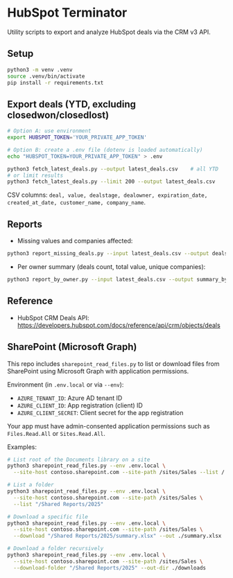 # HubSpot Terminator

Utility scripts to export and analyze HubSpot deals via the CRM v3 API.

## Setup

```bash
python3 -m venv .venv
source .venv/bin/activate
pip install -r requirements.txt
```

## Export deals (YTD, excluding closedwon/closedlost)

```bash
# Option A: use environment
export HUBSPOT_TOKEN='YOUR_PRIVATE_APP_TOKEN'

# Option B: create a .env file (dotenv is loaded automatically)
echo "HUBSPOT_TOKEN=YOUR_PRIVATE_APP_TOKEN" > .env

python3 fetch_latest_deals.py --output latest_deals.csv    # all YTD
# or limit results
python3 fetch_latest_deals.py --limit 200 --output latest_deals.csv
```

CSV columns: `deal, value, dealstage, dealowner, expiration_date, created_at_date, customer_name, company_name`.

## Reports

- Missing values and companies affected:

```bash
python3 report_missing_deals.py --input latest_deals.csv --output deals_missing.csv
```

- Per owner summary (deals count, total value, unique companies):

```bash
python3 report_by_owner.py --input latest_deals.csv --output summary_by_owner.csv
```

## Reference
- HubSpot CRM Deals API: https://developers.hubspot.com/docs/reference/api/crm/objects/deals

## SharePoint (Microsoft Graph)

This repo includes `sharepoint_read_files.py` to list or download files from SharePoint using Microsoft Graph with application permissions.

Environment (in `.env.local` or via `--env`):
- `AZURE_TENANT_ID`: Azure AD tenant ID
- `AZURE_CLIENT_ID`: App registration (client) ID
- `AZURE_CLIENT_SECRET`: Client secret for the app registration

Your app must have admin-consented application permissions such as `Files.Read.All` or `Sites.Read.All`.

Examples:

```bash
# List root of the Documents library on a site
python3 sharepoint_read_files.py --env .env.local \
  --site-host contoso.sharepoint.com --site-path /sites/Sales --list /

# List a folder
python3 sharepoint_read_files.py --env .env.local \
  --site-host contoso.sharepoint.com --site-path /sites/Sales \
  --list "/Shared Reports/2025"

# Download a specific file
python3 sharepoint_read_files.py --env .env.local \
  --site-host contoso.sharepoint.com --site-path /sites/Sales \
  --download "/Shared Reports/2025/summary.xlsx" --out ./summary.xlsx

# Download a folder recursively
python3 sharepoint_read_files.py --env .env.local \
  --site-host contoso.sharepoint.com --site-path /sites/Sales \
  --download-folder "/Shared Reports/2025" --out-dir ./downloads
```
